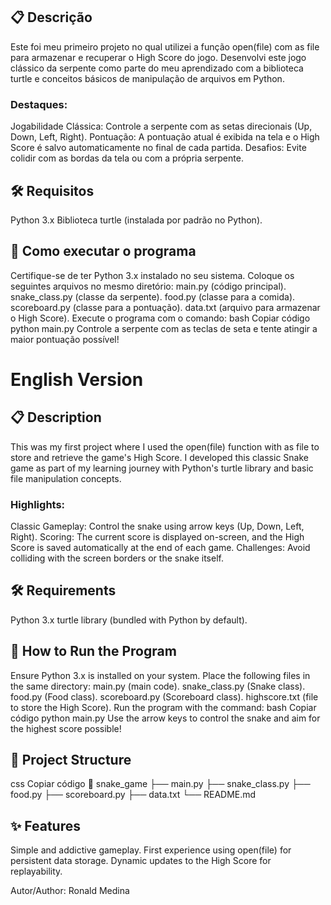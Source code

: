 ## 📋 Descrição

Este foi meu primeiro projeto no qual utilizei a função open(file) com as file para armazenar e recuperar o High Score do jogo. Desenvolvi este jogo clássico da serpente como parte do meu aprendizado com a biblioteca turtle e conceitos básicos de manipulação de arquivos em Python.

### Destaques:

Jogabilidade Clássica: Controle a serpente com as setas direcionais (Up, Down, Left, Right).
Pontuação: A pontuação atual é exibida na tela e o High Score é salvo automaticamente no final de cada partida.
Desafios: Evite colidir com as bordas da tela ou com a própria serpente.

## 🛠️ Requisitos

Python 3.x
Biblioteca turtle (instalada por padrão no Python).

## 🚀 Como executar o programa

Certifique-se de ter Python 3.x instalado no seu sistema.
Coloque os seguintes arquivos no mesmo diretório:
main.py (código principal).
snake_class.py (classe da serpente).
food.py (classe para a comida).
scoreboard.py (classe para a pontuação).
data.txt (arquivo para armazenar o High Score).
Execute o programa com o comando:
bash
Copiar código
python main.py
Controle a serpente com as teclas de seta e tente atingir a maior pontuação possível!

# English Version

## 📋 Description

This was my first project where I used the open(file) function with as file to store and retrieve the game's High Score. I developed this classic Snake game as part of my learning journey with Python's turtle library and basic file manipulation concepts.

### Highlights:

Classic Gameplay: Control the snake using arrow keys (Up, Down, Left, Right).
Scoring: The current score is displayed on-screen, and the High Score is saved automatically at the end of each game.
Challenges: Avoid colliding with the screen borders or the snake itself.

## 🛠️ Requirements

Python 3.x
turtle library (bundled with Python by default).

## 🚀 How to Run the Program

Ensure Python 3.x is installed on your system.
Place the following files in the same directory:
main.py (main code).
snake_class.py (Snake class).
food.py (Food class).
scoreboard.py (Scoreboard class).
highscore.txt (file to store the High Score).
Run the program with the command:
bash
Copiar código
python main.py
Use the arrow keys to control the snake and aim for the highest score possible!

## 📂 Project Structure

css
Copiar código
📁 snake_game
   ├── main.py
   ├── snake_class.py
   ├── food.py
   ├── scoreboard.py
   ├── data.txt
   └── README.md

## ✨ Features
Simple and addictive gameplay.
First experience using open(file) for persistent data storage.
Dynamic updates to the High Score for replayability.


Autor/Author: Ronald Medina